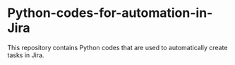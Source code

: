 # Python-codes-for-automation-in-Jira
This repository contains Python codes that are used to automatically create tasks in Jira.
